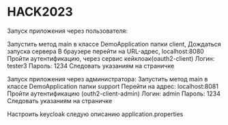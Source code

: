 # HACK2023
 
Запуск приложения через пользователя:

Запустить метод main в классе DemoApplication папки client,
Дождаться запуска сервера
В браузере перейти на URL-адрес, localhost:8080
Пройти аутентификацию, через сервис кейклоак(oauth2-client)
Логин: tester3
Пароль: 1234
Следовать указаниям на страничке

Запуск приложения через администратора:
Запустить метод main в классе DemoApplication папки support
Перейти на адрес: localhost:8081
Пройти аутентификацию (outh2-client-admin)
Логин: admin
Пароль: 1234
Следовать указаниям на страничке

Настроить keycloak следую описанию application.properties
